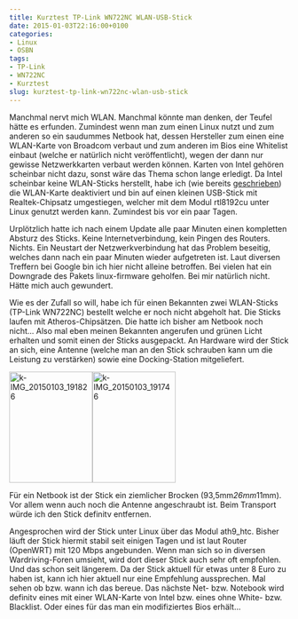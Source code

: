 ```yaml
---
title: Kurztest TP-Link WN722NC WLAN-USB-Stick
date: 2015-01-03T22:16:00+0100
categories:
- Linux
- OSBN
tags:
- TP-Link
- WN722NC
- Kurztest
slug: kurztest-tp-link-wn722nc-wlan-usb-stick
---
```

Manchmal nervt mich WLAN. Manchmal könnte man denken, der Teufel hätte es erfunden. Zumindest wenn man zum einen Linux nutzt und zum anderen so ein saudummes Netbook hat, dessen Hersteller zum einen eine WLAN-Karte von Broadcom verbaut und zum anderen im Bios eine Whitelist einbaut (welche er natürlich nicht veröffentlicht), wegen der dann nur gewisse Netzwerkkarten verbaut werden können. Karten von Intel gehören scheinbar nicht dazu, sonst wäre das Thema schon lange erledigt. Da Intel scheinbar keine WLAN-Sticks herstellt, habe ich (wie bereits [geschrieben](https://fryboyter.de/mein-netbook-ist-endlich-broadcom-frei)) die WLAN-Karte deaktiviert und bin auf einen kleinen USB-Stick mit Realtek-Chipsatz umgestiegen, welcher mit dem Modul rtl8192cu unter Linux genutzt werden kann. Zumindest bis vor ein paar Tagen.

Urplötzlich hatte ich nach einem Update alle paar Minuten einen kompletten Absturz des Sticks. Keine Internetverbindung, kein Pingen des Routers. Nichts. Ein Neustart der Netzwerkverbindung hat das Problem beseitig, welches dann nach ein paar Minuten wieder aufgetreten ist. Laut diversen Treffern bei Google bin ich hier nicht alleine betroffen. Bei vielen hat ein Downgrade des Pakets linux-firmware geholfen. Bei mir natürlich nicht. Hätte mich auch gewundert.

Wie es der Zufall so will, habe ich für einen Bekannten zwei WLAN-Sticks (TP-Link WN722NC) bestellt welche er noch nicht abgeholt hat. Die Sticks laufen mit Atheros-Chipsätzen. Die hatte ich bisher am Netbook noch nicht... Also mal eben meinen Bekannten angerufen und grünen Licht erhalten und somit einen der Sticks ausgepackt. An Hardware wird der Stick an sich, eine Antenne (welche man an den Stick schrauben kann um die Leistung zu verstärken) sowie eine Docking-Station mitgeliefert.

<a href="/files/k-IMG_20150103_191826.jpg"><img alt="k-IMG_20150103_191826" src="/files/k-IMG_20150103_191826.jpg" style="width: 150px; height: 200px;"></a><a href="/files/k-IMG_20150103_191746.jpg"><img alt="k-IMG_20150103_191746" src="/files/k-IMG_20150103_191746.jpg" style="width: 150px; height: 200px;"></a>

Für ein Netbook ist der Stick ein ziemlicher Brocken (93,5mm*26mm*11mm). Vor allem wenn auch noch die Antenne angeschraubt ist. Beim Transport würde ich den Stick definitv entfernen.

Angesprochen wird der Stick unter Linux über das Modul ath9_htc. Bisher läuft der Stick hiermit stabil seit einigen Tagen und ist laut Router (OpenWRT) mit 120 Mbps angebunden. Wenn man sich so in diversen Wardriving-Foren umsieht, wird dort dieser Stick auch sehr oft empfohlen. Und das schon seit längerem. Da der Stick aktuell für etwas unter 8 Euro zu haben ist, kann ich hier aktuell nur eine Empfehlung aussprechen. Mal sehen ob bzw. wann ich das bereue. Das nächste Net- bzw. Notebook wird definitv eines mit einer WLAN-Karte von Intel bzw. eines ohne White- bzw. Blacklist. Oder eines für das man ein modifiziertes Bios erhält...
